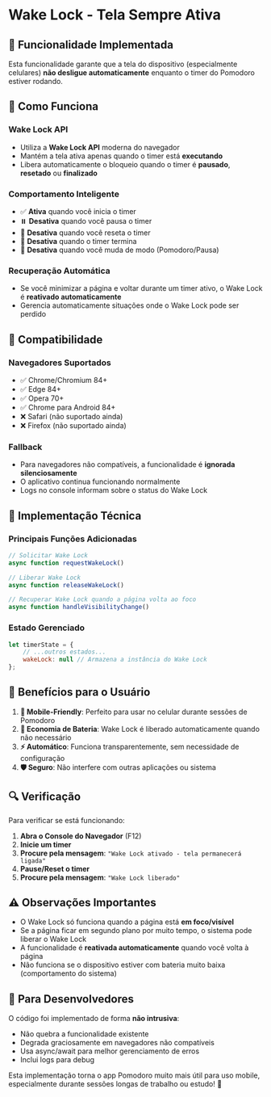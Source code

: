 # Wake Lock - Tela Sempre Ativa

## 🔋 Funcionalidade Implementada

Esta funcionalidade garante que a tela do dispositivo (especialmente celulares) **não desligue automaticamente** enquanto o timer do Pomodoro estiver rodando.

## 🚀 Como Funciona

### Wake Lock API
- Utiliza a **Wake Lock API** moderna do navegador
- Mantém a tela ativa apenas quando o timer está **executando**
- Libera automaticamente o bloqueio quando o timer é **pausado**, **resetado** ou **finalizado**

### Comportamento Inteligente
- ✅ **Ativa** quando você inicia o timer
- ⏸️ **Desativa** quando você pausa o timer
- 🔄 **Desativa** quando você reseta o timer
- 🏁 **Desativa** quando o timer termina
- 🔀 **Desativa** quando você muda de modo (Pomodoro/Pausa)

### Recuperação Automática
- Se você minimizar a página e voltar durante um timer ativo, o Wake Lock é **reativado automaticamente**
- Gerencia automaticamente situações onde o Wake Lock pode ser perdido

## 📱 Compatibilidade

### Navegadores Suportados
- ✅ Chrome/Chromium 84+
- ✅ Edge 84+
- ✅ Opera 70+
- ✅ Chrome para Android 84+
- ❌ Safari (não suportado ainda)
- ❌ Firefox (não suportado ainda)

### Fallback
- Para navegadores não compatíveis, a funcionalidade é **ignorada silenciosamente**
- O aplicativo continua funcionando normalmente
- Logs no console informam sobre o status do Wake Lock

## 🔧 Implementação Técnica

### Principais Funções Adicionadas

```javascript
// Solicitar Wake Lock
async function requestWakeLock()

// Liberar Wake Lock
async function releaseWakeLock()

// Recuperar Wake Lock quando a página volta ao foco
async function handleVisibilityChange()
```

### Estado Gerenciado
```javascript
let timerState = {
    // ...outros estados...
    wakeLock: null // Armazena a instância do Wake Lock
};
```

## 🎯 Benefícios para o Usuário

1. **📱 Mobile-Friendly**: Perfeito para usar no celular durante sessões de Pomodoro
2. **🔋 Economia de Bateria**: Wake Lock é liberado automaticamente quando não necessário
3. **⚡ Automático**: Funciona transparentemente, sem necessidade de configuração
4. **🛡️ Seguro**: Não interfere com outras aplicações ou sistema

## 🔍 Verificação

Para verificar se está funcionando:

1. **Abra o Console do Navegador** (F12)
2. **Inicie um timer**
3. **Procure pela mensagem**: `"Wake Lock ativado - tela permanecerá ligada"`
4. **Pause/Reset o timer**
5. **Procure pela mensagem**: `"Wake Lock liberado"`

## ⚠️ Observações Importantes

- O Wake Lock só funciona quando a página está **em foco/visível**
- Se a página ficar em segundo plano por muito tempo, o sistema pode liberar o Wake Lock
- A funcionalidade é **reativada automaticamente** quando você volta à página
- Não funciona se o dispositivo estiver com bateria muito baixa (comportamento do sistema)

## 🔧 Para Desenvolvedores

O código foi implementado de forma **não intrusiva**:
- Não quebra a funcionalidade existente
- Degrada graciosamente em navegadores não compatíveis
- Usa async/await para melhor gerenciamento de erros
- Inclui logs para debug

Esta implementação torna o app Pomodoro muito mais útil para uso mobile, especialmente durante sessões longas de trabalho ou estudo! 🎉
